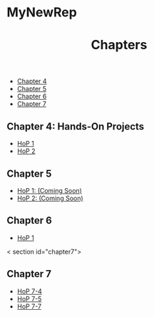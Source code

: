 # MyNewRep

<!DOCTYPE html>
<html lang="en">
<head>
    <meta charset="UTF-8">
    <title>Chapter Assignments</title>
</head>
<body>
    <header>
        <h1>Chapters</h1>
    </header>
    <nav>
        <ul>
            <li><a href="#chapter4">Chapter 4</a></li>  
            <li><a href="#chapter5">Chapter 5</a></li>
            <li><a href="#chapter6">Chapter 6</a></li>
            <li><a href="#chapter7">Chapter 7</a></li>
        </ul>
    </nav>
    <section id="chapter4">
        <h2>Chapter 4: Hands-On Projects</h2>
        <ul>
            <li><a href="ch4hop1.html">HoP 1</a></li>  
            <li><a href="ch4hop2.html">HoP 2</a></li> 
        </ul>
    </section>
    <section id="chapter5">
        <h2>Chapter 5</h2>
        <ul>
            <li><a href="#">HoP 1: (Coming Soon)</a></li>  <!-- Placeholder for Chapter 5 link -->
            <li><a href="#">HoP 2: (Coming Soon)</a></li>  <!-- Placeholder for Chapter 5 link -->
        </ul>
    </section>
    <section id="chapter6">
        <h2>Chapter 6 </h2>
        <ul>
            <li><a href="#">HoP 1</a></li>
        </ul>
    </section>
    < section id="chapter7">
        <h2>Chapter 7</h2>
        <ul>
            <li><a href="Ch7HOP7-4.html">HoP 7-4</a></li>
            <li><a href="Ch7HOP7-5.html">HoP 7-5</a></li>
            <li><a href="Ch7HOP7-7.html">HoP 7-7</a></li>
        </ul>
        
</body>
</html>
